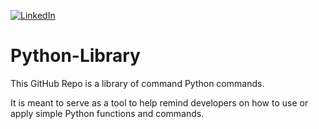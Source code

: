 [![LinkedIn][linkedin-shield]][linkedin-url-Bucsa]


# Python-Library

This GitHub Repo is a library of command Python commands. 

It is meant to serve as a tool to help remind developers on how to use or apply simple Python functions and commands.




[linkedin-shield]: https://img.shields.io/badge/-LinkedIn-black.svg?style=for-the-badge&logo=linkedin&colorB=555
[linkedin-url-Bucsa]: https://www.linkedin.com/in/justin-bucsa